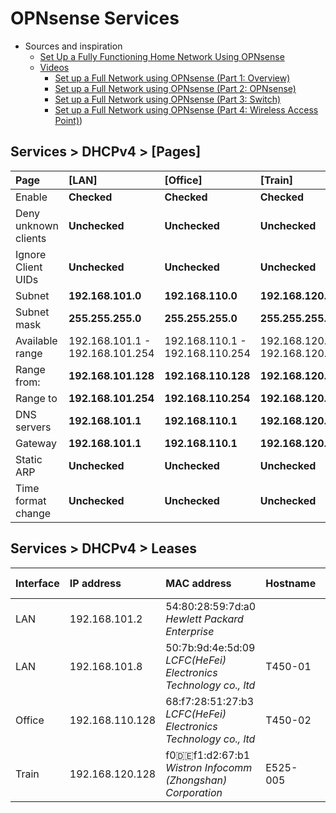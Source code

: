 # OPNsense Services

* Sources and inspiration
  * [Set Up a Fully Functioning Home Network Using OPNsense](https://homenetworkguy.com/how-to/set-up-a-fully-functioning-home-network-using-opnsense/ "Home Network Guy")
  * [Videos](https://www.youtube.com/playlist?list=PLZeTcCOrKlnDlyZCIxhFZukAnA0NNWL_I "Home Network Guy")
    * [Set up a Full Network using OPNsense (Part 1: Overview)](https://youtu.be/54JWsGedXpo?list=PLZeTcCOrKlnDlyZCIxhFZukAnA0NNWL_I "Home Network Guy")
    * [Set up a Full Network using OPNsense (Part 2: OPNsense)](https://youtu.be/h2_cQxTkh3Q?list=PLZeTcCOrKlnDlyZCIxhFZukAnA0NNWL_I "Home Network Guy")
    * [Set up a Full Network using OPNsense (Part 3: Switch)](https://youtu.be/4HP-YAJX56E?list=PLZeTcCOrKlnDlyZCIxhFZukAnA0NNWL_I "Home Network Guy")
    * [Set up a Full Network using OPNsense (Part 4: Wireless Access Point)](https://youtu.be/xiugRYzO3lQ?list=PLZeTcCOrKlnDlyZCIxhFZukAnA0NNWL_I "Home Network Guy"))

## Services > DHCPv4 > [Pages]

|Page|[LAN]|[Office]|[Train]|[IPCam]|
|:---|:---|:---|:---|:---|
|Enable|**Checked**|**Checked**|**Checked**|**Checked**|
|Deny unknown clients|**Unchecked**|**Unchecked**|**Unchecked**|**Unchecked**|
|Ignore Client UIDs|**Unchecked**|**Unchecked**|**Unchecked**|**Unchecked**|
|Subnet|**192.168.101.0**|**192.168.110.0**|**192.168.120.0**|**192.168.130.0**|
|Subnet mask|**255.255.255.0**|**255.255.255.0**|**255.255.255.0**|**255.255.255.0**|
|Available range|192.168.101.1 - 192.168.101.254|192.168.110.1 - 192.168.110.254|192.168.120.1 - 192.168.120.254|192.168.130.1 - 192.168.130.254|
|Range from:|**192.168.101.128**|**192.168.110.128**|**192.168.120.128**|**192.168.130.128**|
|Range to|**192.168.101.254**|**192.168.110.254**|**192.168.120.254**|**192.168.130.254**|
|DNS servers|**192.168.101.1**|**192.168.110.1**|**192.168.120.1**|**192.168.130.1**|
|Gateway|**192.168.101.1**|**192.168.110.1**|**192.168.120.1**|**192.168.130.1**|
|Static ARP|**Unchecked**|**Unchecked**|**Unchecked**|**Unchecked**|
|Time format change|**Unchecked**|**Unchecked**|**Unchecked**|**Unchecked**|

## Services > DHCPv4 > Leases

|Interface|IP address|MAC address|Hostname|Description|Start|End|Status|Lease type
|:---|:---|:---|:---|:---|:---|:---|:---|:---|
|LAN|192.168.101.2|54:80:28:59:7d:a0 *Hewlett Packard Enterprise*|||2023/07/21 11:36:10 UTC|2023/07/21 13:36:10 UTC||static|
|LAN|192.168.101.8|50:7b:9d:4e:5d:09 *LCFC(HeFei) Electronics Technology co., ltd*|T450-01|SEKT's PC||||static|
|Office|192.168.110.128|68:f7:28:51:27:b3 *LCFC(HeFei) Electronics Technology co., ltd*|T450-02||2023/07/21 11:36:14 UTC|2023/07/21 13:36:14 UTC||active|
|Train|192.168.120.128|f0:de:f1:d2:67:b1 *Wistron Infocomm (Zhongshan) Corporation*|E525-005||2023/07/21 11:36:07 UTC|2023/07/21 13:36:07 UTC||active|
